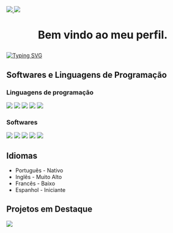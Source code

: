 <p align=”center”>
<a href=https://www.linkedin.com/in/wandersongasco/>
<img src=https://img.shields.io/badge/LinkedIn-blue?style=flat&logo=linkedin&labelColor=blue>
</a>
<a href=https://play.google.com/store/apps/dev?id=7872226918614774265/>
<img src=https://img.shields.io/badge/PlayStore-red?style=flat&logo=googleplay&labelColor=red>
</a>
</p>

# <p align="center"> Bem vindo ao meu perfil. <p/>

[![Typing SVG](https://readme-typing-svg.herokuapp.com?color=%23FF01F1&size=32&center=true&vCenter=true&width=1000&height=40&lines=Gamedev%3A+Ultraviolet+Studio;Ci%C3%AAncia+da+Computa%C3%A7%C3%A3o;Procurando+emprego)](https://git.io/typing-svg)

## Softwares e Linguagens de Programação
### Linguagens de programação

<p>
<img src=https://img.shields.io/badge/Python-1d4364?logo=python&logoColor=white>
<img src=https://img.shields.io/badge/C%20-00599c?logo=c&logoColor=white>
<img src=https://img.shields.io/badge/C%23-68217a?logo=cSharp&logoColor=white>
<img src=https://img.shields.io/badge/Java-ec2025?logo=java&logoColor=white>
<img src=https://img.shields.io/badge/C++%20-004482?logo=c%2B%2B&logoColor=white>
</p>

### Softwares

<p>
<img src=https://img.shields.io/badge/Unity-15191c?logo=unity&logoColor=white>
<img src=https://img.shields.io/badge/Photoshop-001e36?logo=adobephotoshop&logoColor=white>
<img src=https://img.shields.io/badge/Blender-ea7600?logo=blender&logoColor=white>
<img src=https://img.shields.io/badge/Illustrator-330000?logo=adobeillustrator&logoColor=white>
<img src=https://img.shields.io/badge/Premiere-2a0034?logo=adobepremierepro&logoColor=white>
</p>

## Idiomas

* Português - Nativo
* Inglês - Muito Alto
* Francês - Baixo
* Espanhol - Iniciante

## Projetos em Destaque

<p>
<a href=https://github.com/WandersonKnight/League-Quick-Data/>
<img src=https://img.shields.io/badge/League%20Quick%20Data-14555b?style=flat-square>
</a>
</p>


